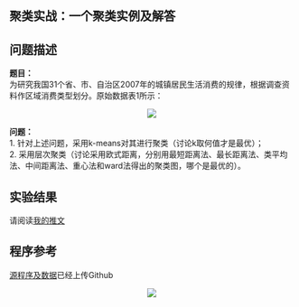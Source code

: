 
## 聚类实战：一个聚类实例及解答  

## 问题描述  
**题目：**  
为研究我国31个省、市、自治区2007年的城镇居民生活消费的规律，根据调查资料作区域消费类型划分。原始数据表1所示：

<center>
<img src="https://upload-images.jianshu.io/upload_images/12730790-d0659ea35b195ab6?imageMogr2/auto-orient/strip|imageView2/2/w/640/format/webp">
</center>

**问题：**  
    1. 针对上述问题，采用k-means对其进行聚类（讨论k取何值才是最优）；  
    2. 采用层次聚类（讨论采用欧式距离，分别用最短距离法、最长距离法、类平均法、中间距离法、重心法和ward法得出的聚类图，哪个是最优的）。

## 实验结果
请阅读[我的推文](https://mp.weixin.qq.com/s?__biz=MzUyMTE2NDYxMQ==&mid=2247484857&idx=2&sn=e203ba0729a5bb9e2f44885d4214653e&chksm=f9de0795cea98e83709dc2e8fa3389f09ae477455e4be32428ef0e34068f640dfd7533caf10e&token=1468757771&lang=zh_CN#rd)

## 程序参考
[源程序及数据](https://github.com/ZhouKanglei/Clustering_example)已经上传Github

<center>
<img src="https://zhoukanglei.github.io/asserts/images/jidianxia_flash.gif">
</center>
